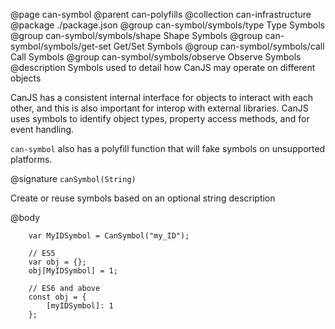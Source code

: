 @page can-symbol
@parent can-polyfills
@collection can-infrastructure
@package ./package.json
@group can-symbol/symbols/type Type Symbols
@group can-symbol/symbols/shape Shape Symbols
@group can-symbol/symbols/get-set Get/Set Symbols
@group can-symbol/symbols/call Call Symbols
@group can-symbol/symbols/observe Observe Symbols
@description Symbols used to detail how CanJS may operate on different objects

CanJS has a consistent internal interface for objects to interact with each other, and this is also important for interop
with external libraries.  CanJS uses symbols to identify object types, property access methods, and for event
handling.

`can-symbol` also has a polyfill function that will fake symbols on unsupported platforms.

@signature `canSymbol(String)`

Create or reuse symbols based on an optional string description

@body

```
	var MyIDSymbol = CanSymbol("my_ID");

	// ES5
	var obj = {};
	obj[MyIDSymbol] = 1;

	// ES6 and above
	const obj = {
		[myIDSymbol]: 1
	};
```
